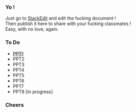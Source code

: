 ### Yo !

Just go to [StackEdit](https://stackedit.io/editor#) and edit the fucking document !  
Then publish it here to share with your fucking classmates !  
Easy, with no love, again.

### To Do

- [~~PPT1~~](https://github.com/C0ZEN/4MGT/edit/master/PPT1.md)
- PPT2
- PPT3
- PPT4
- PPT5
- PPT6
- PPT7
- PPT8 [In progress]

### Cheers
